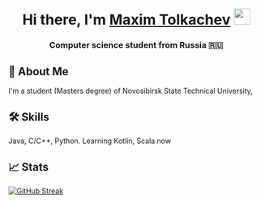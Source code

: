 <h1 align="center">Hi there, I'm <a href="https://vk.com/spherelezy" target="_blank">Maxim Tolkachev</a> 
<img src="https://github.com/blackcater/blackcater/raw/main/images/Hi.gif" width="32" height="32"/></h1>
<h3 align="center">Computer science student from Russia 🇷🇺</h3>

## 🚀 About Me
I'm a student (Masters degree) of Novosibirsk State Technical University, 


## 🛠 Skills
Java, C/C++, Python. Learning Kotlin, Scala now


## 📈 Stats
[![GitHub Streak](https://github-readme-streak-stats.herokuapp.com/?user=spherele)](https://git.io/streak-stats)


